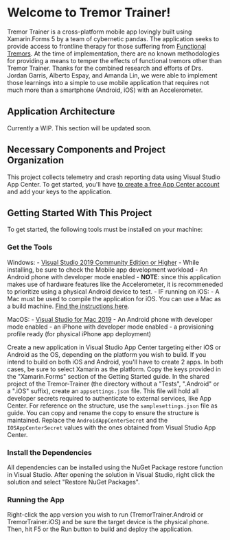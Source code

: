 # Welcome to Tremor Trainer!

Tremor Trainer is a cross-platform mobile app lovingly built using Xamarin.Forms 5 by a team of cybernetic pandas. The application seeks to provide access to frontline therapy for those suffering from [Functional Tremors](https://pubmed.ncbi.nlm.nih.gov/27719841/). At the time of implementation, there are no known methodologies for providing a means to temper the effects of functional tremors other than Tremor Trainer. Thanks for the combined research and efforts of Drs. Jordan Garris, Alberto Espay, and Amanda Lin, we were able to implement those learnings into a simple to use mobile application that requires not much more than a smartphone (Android, iOS) with an Accelerometer. 

## Application Architecture

Currently a WIP. This section will be updated soon.

## Necessary Components and Project Organization

This project collects telemetry and crash reporting data using Visual Studio App Center. To get started, you'll have [to create a free App Center account](https://visualstudio.microsoft.com/app-center/) and add your keys to the application.

## Getting Started With This Project

To get started, the following tools must be installed on your machine:

### Get the Tools

Windows:
    - [Visual Studio 2019 Community Edition or Higher](https://visualstudio.microsoft.com/vs/)
        - While installing, be sure to check the Mobile app development workload
    - An Android phone with developer mode enabled
        - __NOTE__: since this application makes use of hardware features like the Accelerometer, it is recommeneded to prioritize using a physical Android device to test. 
    - IF running on iOS:
        - A Mac must be used to compile the application for iOS. You can use a Mac as a build machine. [Find the instructions here](https://docs.microsoft.com/en-us/xamarin/ios/get-started/installation/windows/connecting-to-mac/).

MacOS:
    - [Visual Studio for Mac 2019](https://visualstudio.microsoft.com/vs/mac/)
    - An Android phone with developer mode enabled
    - an iPhone with developer mode enabled
    - a provisioning profile ready (for physical iPhone app deployment)

Create a new application in Visual Studio App Center targeting either iOS or Android as the OS, depending on the platform you wish to build.
If you intend to build on both iOS and Android, you'll have to create 2 apps. In both cases, be sure to select Xamarin as the platform.
Copy the keys provided in the "Xamarin.Forms" section of the Getting Started guide.
In the shared project of the Tremor-Trainer (the directory without a "Tests", ".Android" or a ".iOS" suffix), create an `appsettings.json` file. This file will hold all developer secrets required to authenticate to external services, like App Center.
For reference on the structure, use the `samplesettings.json` file as guide. You can copy and rename the copy to ensure the structure is maintained.
Replace the `AndroidAppCenterSecret` and the `IOSAppCenterSecret` values with the ones obtained from Visual Studio App Center.

### Install the Dependencies

All dependencies can be installed using the NuGet Package restore function in Visual Studio. After opening the solution in Visual Studio, right click the solution and select "Restore NuGet Packages".

### Running the App

Right-click the app version you wish to run (TremorTrainer.Android or TremorTrainer.iOS) and be sure the target device is the physical phone. Then, hit F5 or the Run button to build and deploy the application.
